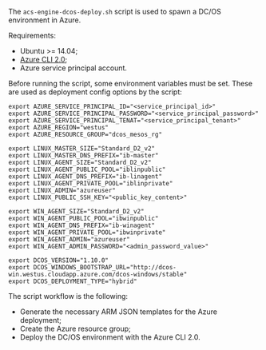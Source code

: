 The `acs-engine-dcos-deploy.sh` script is used to spawn a DC/OS environment in Azure.

Requirements:
- Ubuntu >= 14.04;
- [Azure CLI 2.0](https://docs.microsoft.com/en-us/cli/azure/install-azure-cli);
- Azure service principal account.

Before running the script, some environment variables must be set. These are used as deployment config options by the script:

```
export AZURE_SERVICE_PRINCIPAL_ID="<service_principal_id>"
export AZURE_SERVICE_PRINCIPAL_PASSWORD="<service_principal_password>"
export AZURE_SERVICE_PRINCIPAL_TENAT="<service_principal_tenant>"
export AZURE_REGION="westus"
export AZURE_RESOURCE_GROUP="dcos_mesos_rg"

export LINUX_MASTER_SIZE="Standard_D2_v2"
export LINUX_MASTER_DNS_PREFIX="ib-master"
export LINUX_AGENT_SIZE="Standard_D2_v2"
export LINUX_AGENT_PUBLIC_POOL="iblinpublic"
export LINUX_AGENT_DNS_PREFIX="ib-linagent"
export LINUX_AGENT_PRIVATE_POOL="iblinprivate"
export LINUX_ADMIN="azureuser"
export LINUX_PUBLIC_SSH_KEY="<public_key_content>"

export WIN_AGENT_SIZE="Standard_D2_v2"
export WIN_AGENT_PUBLIC_POOL="ibwinpublic"
export WIN_AGENT_DNS_PREFIX="ib-winagent"
export WIN_AGENT_PRIVATE_POOL="ibwinprivate"
export WIN_AGENT_ADMIN="azureuser"
export WIN_AGENT_ADMIN_PASSWORD="<admin_password_value>"

export DCOS_VERSION="1.10.0"
export DCOS_WINDOWS_BOOTSTRAP_URL="http://dcos-win.westus.cloudapp.azure.com/dcos-windows/stable"
export DCOS_DEPLOYMENT_TYPE="hybrid"
```

The script workflow is the following:

- Generate the necessary ARM JSON templates for the Azure deployment;
- Create the Azure resource group;
- Deploy the DC/OS environment with the Azure CLI 2.0.
